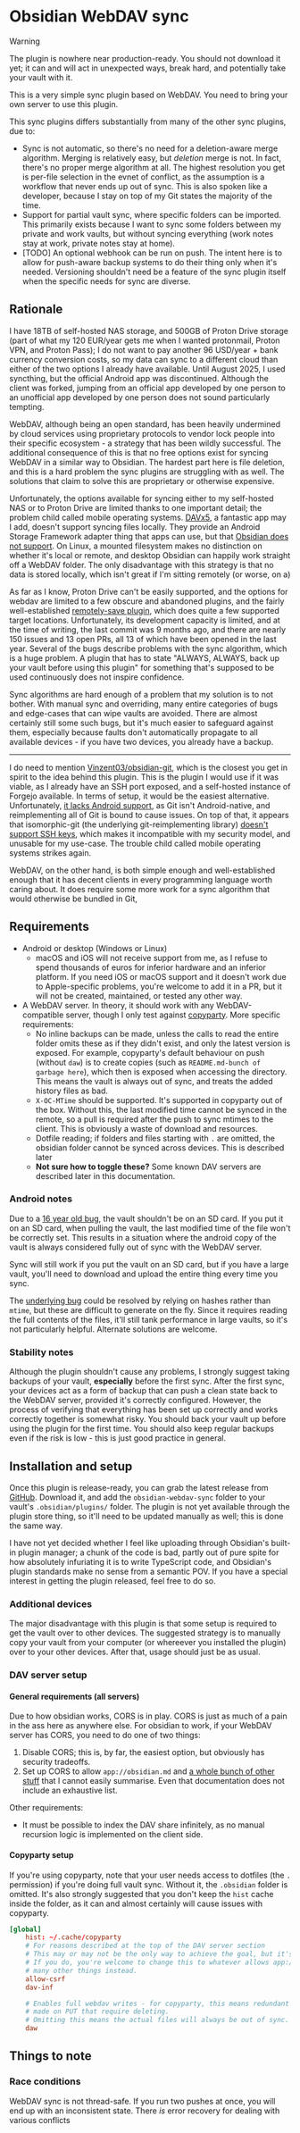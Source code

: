 # Obsidian WebDAV sync

> [!warning]
>
> The plugin is nowhere near production-ready. You should not download it yet; it can and will act in unexpected ways, break hard, and potentially take your vault with it.

This is a very simple sync plugin based on WebDAV. You need to bring your own server to use this plugin.

This sync plugins differs substantially from many of the other sync plugins, due to:

* Sync is not automatic, so there's no need for a deletion-aware merge algorithm. Merging is relatively easy, but _deletion_ merge is not. In fact, there's no proper merge algorithm at all. The highest resolution you get is per-file selection in the evnet of conflict, as the assumption is a workflow that never ends up out of sync. This is also spoken like a developer, because I stay on top of my Git states the majority of the time.
* Support for partial vault sync, where specific folders can be imported. This primarily exists because I want to sync some folders between my private and work vaults, but without syncing everything (work notes stay at work, private notes stay at home).
* [TODO] An optional webhook can be run on push. The intent here is to allow for push-aware backup systems to do their thing only when it's needed. Versioning shouldn't need be a feature of the sync plugin itself when the specific needs for sync are diverse.

## Rationale

I have 18TB of self-hosted NAS storage, and 500GB of Proton Drive storage (part of what my 120 EUR/year gets me when I wanted protonmail, Proton VPN, and Proton Pass); I do not want to pay another 96 USD/year + bank currency conversion costs, so my data can sync to a different cloud than either of the two options I already have available. Until August 2025, I used syncthing, but the official Android app was discontinued. Although the client was forked, jumping from an official app developed by one person to an unofficial app developed by one person does not sound particularly tempting.

WebDAV, although being an open standard, has been heavily undermined by cloud services using proprietary protocols to vendor lock people into their specific ecosystem - a strategy that has been wildly successful. The additional consequence of this is that no free options exist for syncing WebDAV in a similar way to Obsidian. The hardest part here is file deletion, and this is a hard problem the sync plugins are struggling with as well. The solutions that claim to solve this are proprietary or otherwise expensive.

Unfortunately, the options available for syncing either to my self-hosted NAS or to Proton Drive are limited thanks to one important detail; the problem child called mobile operating systems. [DAVx5](https://www.davx5.com/), a fantastic app may I add, doesn't support syncing files locally. They provide an Android Storage Framework adapter thing that apps can use, but that [Obsidian does not support](https://forum.obsidian.md/t/android-support-the-storage-access-framework/23234). On Linux, a mounted filesystem makes no distinction on whether it's local or remote, and desktop Obsidian can happily work straight off a WebDAV folder. The only disadvantage with this strategy is that no data is stored locally, which isn't great if I'm sitting remotely (or worse, on a)

As far as I know, Proton Drive can't be easily supported, and the options for webdav are limited to a few obscure and abandoned plugins, and the fairly well-established [remotely-save plugin](https://github.com/remotely-save/remotely-save), which does quite a few supported target locations. Unfortunately, its development capacity is limited, and at the time of writing, the last commit was 9 months ago, and there are nearly 150 issues and 13 open PRs, all 13 of which have been opened in the last year. Several of the bugs describe problems with the sync algorithm, which is a huge problem. A plugin that has to state "ALWAYS, ALWAYS, back up your vault before using this plugin" for something that's supposed to be used continuously does not inspire confidence. 

Sync algorithms are hard enough of a problem that my solution is to not bother. With manual sync and overriding, many entire categories of bugs and edge-cases that can wipe vaults are avoided. There are almost certainly still some such bugs, but it's much easier to safeguard against them, especially because faults don't automatically propagate to all available devices - if you have two devices, you already have a backup.

---

I do need to mention [Vinzent03/obsidian-git](https://github.com/Vinzent03/obsidian-git), which is the closest you get in spirit to the idea behind this plugin. This is the plugin I would use if it was viable, as I already have an SSH port exposed, and a self-hosted instance of Forgejo available. In terms of setup, it would be the easiest alternative. Unfortunately, [it lacks Android support](https://github.com/Vinzent03/obsidian-git?tab=readme-ov-file#-mobile-support-%EF%B8%8F--experimental), as Git isn't Android-native, and reimplementing all of Git is bound to cause issues. On top of that, it appears that isomorphic-git (the underlying git-reimplementing library) [doesn't support SSH keys](https://github.com/isomorphic-git/isomorphic-git/issues/231#issuecomment-2699927384), which makes it incompatible with my security model, and unusable for my use-case. The trouble child called mobile operating systems strikes again.

WebDAV, on the other hand, is both simple enough and well-established enough that it has decent clients in every programming language worth caring about. It does require some more work for a sync algorithm that would otherwise be bundled in Git, 

## Requirements

* Android or desktop (Windows or Linux)
    * macOS and iOS will not receive support from me, as I refuse to spend thousands of euros for inferior hardware and an inferior platform. If you need iOS or macOS support and it doesn't work due to Apple-specific problems, you're welcome to add it in a PR, but it will not be created, maintained, or tested any other way.
* A WebDAV server. In theory, it should work with any WebDAV-compatible server, though I only test against [copyparty](https://github.com/9001/copyparty). More specific requirements:
    * No inline  backups can be made, unless the calls to read the entire folder omits these as if they didn't exist, and only the latest version is exposed. For example, copyparty's default behaviour on push (without `daw`) is to create copies (such as `README.md-bunch of garbage here`), which then is exposed when accessing the directory. This means the vault is always out of sync, and treats the added history files as bad.
    * `X-OC-MTime` should be supported. It's supported in copyparty out of the box. Without this, the last modified time cannot be synced in the remote, so a pull is required after the push to sync mtimes to the client. This is obviously a waste of download and resources.
    * Dotfile reading; if folders and files starting with `.` are omitted, the obsidian folder cannot be synced across devices. This is described later
    * **Not sure how to toggle these?** Some known DAV servers are described later in this documentation.

### Android notes

Due to a [16 year old bug](https://issuetracker.google.com/issues/36906982), the vault shouldn't be on an SD card. If you put it on an SD card, when pulling the vault, the last modified time of the file won't be correctly set. This results in a situation where the android copy of the vault is always considered fully out of sync with the WebDAV server.

Sync will still work if you put the vault on an SD card, but if you have a large vault, you'll need to download and upload the entire thing every time you sync. 

The [underlying bug](https://github.com/LunarWatcher/obsidian-webdav-sync/issues/1) could be resolved by relying on hashes rather than `mtime`, but these are difficult to generate on the fly. Since it requires reading the full contents of the files, it'll still tank performance in large vaults, so it's not particularly helpful. Alternate solutions are welcome.

### Stability notes

Although the plugin shouldn't cause any problems, I strongly suggest taking backups of your vault, **especially** before the first sync. After the first sync, your devices act as a form of backup that can push a clean state back to the WebDAV server, provided it's correctly configured. However, the process of verifying that everything has been set up correctly and works correctly together is somewhat risky. You should back your vault up before using the plugin for the first time. You should also keep regular backups even if the risk is low - this is just good practice in general.

## Installation and setup

Once this plugin is release-ready, you can grab the latest release from [GitHub](https://github.com/LunarWatcher/obsidian-webdav-sync/releases). Download it, and add the `obsidian-webdav-sync` folder to your vault's `.obsidian/plugins/` folder. The plugin is not yet available through the plugin store thing, so it'll need to be updated manually as well; this is done the same way.

I have not yet decided whether I feel like uploading through Obsidian's built-in plugin manager; a chunk of the code is bad, partly out of pure spite for how absolutely infuriating it is to write TypeScript code, and Obsidian's plugin standards make no sense from a semantic POV. If you have a special interest in getting the plugin released, feel free to do so.

### Additional devices

The major disadvantage with this plugin is that some setup is required to get the vault over to other devices. The suggested strategy is to manually copy your vault from your computer (or whereever you installed the plugin) over to your other devices. After that, usage should just be as usual.

### DAV server setup

#### General requirements (all servers)

Due to how obsidian works, CORS is in play. CORS is just as much of a pain in the ass here as anywhere else. For obsidian to work, if your WebDAV server has CORS, you need to do one of two things:

1. Disable CORS; this is, by far, the easiest option, but obviously has security tradeoffs.
2. Set up CORS to allow `app://obsidian.md` and [a whole bunch of other stuff](https://github.com/remotely-save/remotely-save/blob/34db181af002f8d71ea0a87e7965abc57b294914/docs/remote_services/webdav_general/webav_cors.md?plain=1#L5) that I cannot easily summarise. Even that documentation does not include an exhaustive list.

Other requirements:

* It must be possible to index the DAV share infinitely, as no manual recursion logic is implemented on the client side.

#### Copyparty setup

If you're using copyparty, note that your user needs access to dotfiles (the `.` permission) if you're doing full vault sync. Without it, the `.obsidian` folder is omitted. It's also strongly suggested that you don't keep the `hist` cache inside the folder, as it can and almost certainly will cause issues with copyparty.
```conf
[global]
    hist: ~/.cache/copyparty
    # For reasons described at the top of the DAV server section
    # This may or may not be the only way to achieve the goal, but it's easy and I don't care
    # If you do, you're welcome to change this to whatever allows app://obsidian.md and apparently
    # many other things instead.
    allow-csrf
    dav-inf

    # Enables full webdav writes - for copyparty, this means redundant files aren't 
    # made on PUT that require deleting. 
    # Omitting this means the actual files will always be out of sync.
    daw

```

## Things to note

### Race conditions

WebDAV sync is not thread-safe. If you run two pushes at once, you will end up with an inconsistent state. There _is_ error recovery for dealing with various conflicts

